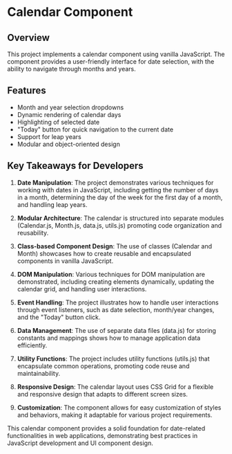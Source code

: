 # Calendar Component

## Overview

This project implements a calendar component using vanilla JavaScript. The component provides a user-friendly interface for date selection, with the ability to navigate through months and years.

## Features

- Month and year selection dropdowns
- Dynamic rendering of calendar days
- Highlighting of selected date
- "Today" button for quick navigation to the current date
- Support for leap years
- Modular and object-oriented design

## Key Takeaways for Developers

1. **Date Manipulation**: The project demonstrates various techniques for working with dates in JavaScript, including getting the number of days in a month, determining the day of the week for the first day of a month, and handling leap years.

2. **Modular Architecture**: The calendar is structured into separate modules (Calendar.js, Month.js, data.js, utils.js) promoting code organization and reusability.

3. **Class-based Component Design**: The use of classes (Calendar and Month) showcases how to create reusable and encapsulated components in vanilla JavaScript.

4. **DOM Manipulation**: Various techniques for DOM manipulation are demonstrated, including creating elements dynamically, updating the calendar grid, and handling user interactions.

5. **Event Handling**: The project illustrates how to handle user interactions through event listeners, such as date selection, month/year changes, and the "Today" button click.

6. **Data Management**: The use of separate data files (data.js) for storing constants and mappings shows how to manage application data efficiently.

7. **Utility Functions**: The project includes utility functions (utils.js) that encapsulate common operations, promoting code reuse and maintainability.

8. **Responsive Design**: The calendar layout uses CSS Grid for a flexible and responsive design that adapts to different screen sizes.

9. **Customization**: The component allows for easy customization of styles and behaviors, making it adaptable for various project requirements.

This calendar component provides a solid foundation for date-related functionalities in web applications, demonstrating best practices in JavaScript development and UI component design.